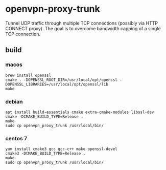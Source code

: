 # openvpn-proxy-trunk

Tunnel UDP traffic through multiple TCP connections (possibly via HTTP CONNECT proxy).
The goal is to overcome bandwidth capping of a single TCP connection.

## build

### macos

    brew install openssl
    cmake . -DOPENSSL_ROOT_DIR=/usr/local/opt/openssl -DOPENSSL_LIBRARIES=/usr/local/opt/openssl/lib
    make

### debian

    apt install build-essentials cmake extra-cmake-modules libssl-dev
    cmake -DCMAKE_BUILD_TYPE=Release .
    make
    sudo cp openvpn_proxy_trunk /usr/local/bin/

### centos 7

    yum install cmake3 gcc gcc-c++ make openssl-devel
    cmake3 -DCMAKE_BUILD_TYPE=Release .
    make
    sudo cp openvpn_proxy_trunk /usr/local/bin/

